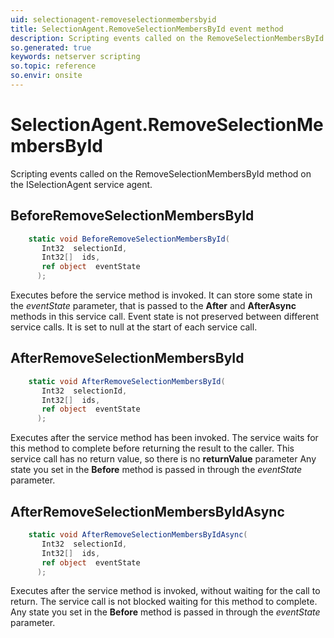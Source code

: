 ```yaml
---
uid: selectionagent-removeselectionmembersbyid
title: SelectionAgent.RemoveSelectionMembersById event method
description: Scripting events called on the RemoveSelectionMembersById method on the SelectionAgent service agent.
so.generated: true
keywords: netserver scripting
so.topic: reference
so.envir: onsite
---
```

# SelectionAgent.RemoveSelectionMembersById

Scripting events called on the <see cref='M:ISelectionAgent.RemoveSelectionMembersById'>RemoveSelectionMembersById</see> method on the <see cref='ISelectionAgent'>ISelectionAgent</see>  service agent.

## BeforeRemoveSelectionMembersById
```cs
    static void BeforeRemoveSelectionMembersById(
       Int32  selectionId,
       Int32[]  ids,
       ref object  eventState
      );
```
Executes before the service method is invoked.
It can store some state in the *eventState* parameter, that is passed to the **After** and **AfterAsync** methods in this service call.
Event state is not preserved between different service calls. It is set to null at the start of each service call.
## AfterRemoveSelectionMembersById
```cs
    static void AfterRemoveSelectionMembersById(
       Int32  selectionId,
       Int32[]  ids,
       ref object  eventState
      );
```
Executes after the service method has been invoked. The service waits for this method to complete before returning the result to the caller.
This service call has no return value, so there is no **returnValue** parameter
Any state you set in the **Before** method is passed in through the *eventState* parameter.
## AfterRemoveSelectionMembersByIdAsync
```cs
    static void AfterRemoveSelectionMembersByIdAsync(
       Int32  selectionId,
       Int32[]  ids,
       ref object  eventState
      );
```
Executes after the service method is invoked, without waiting for the call to return.
The service call is not blocked waiting for this method to complete.
Any state you set in the **Before** method is passed in through the *eventState* parameter.

